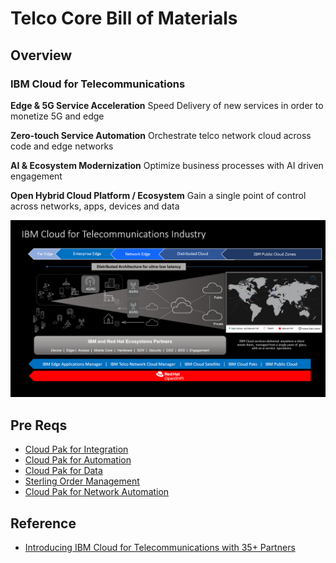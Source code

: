 # Telco Core Bill of Materials


## Overview

### IBM Cloud for Telecommunications 

**Edge & 5G Service Acceleration**
    Speed Delivery of new services in order to monetize 5G and edge

**Zero-touch Service Automation**
    Orchestrate telco network cloud across code and edge networks

**AI & Ecosystem Modernization**
    Optimize business processes with AI driven engagement

**Open Hybrid Cloud Platform / Ecosystem**
    Gain a single point of control across networks, apps, devices and data

![IBM Telco Cloud](/boms/telco-cloud/files/IBM_Cloud_For_Telco.jpeg)


## Pre Reqs 

- [Cloud Pak for Integration](https://www.ibm.com/cloud/cloud-pak-for-integration)
- [Cloud Pak for Automation](https://www.ibm.com/cloud/cloud-pak-for-business-automation)
- [Cloud Pak for Data](https://www.ibm.com/products/cloud-pak-for-data)
- [Sterling Order Management](https://www.ibm.com/docs/en/order-management?topic=overview-product)
- [Cloud Pak for Network Automation](https://www.ibm.com/cloud/cloud-pak-for-network-automation)

## Reference
- [Introducing IBM Cloud for Telecommunications with 35+ Partners](https://newsroom.ibm.com/Introducing-IBM-Cloud-for-Telecommunications-with-35-Partners-Committed-to-Join-IBMs-Ecosystem-and-Help-Drive-Business-Transformation)
